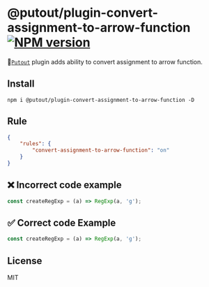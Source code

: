 # @putout/plugin-convert-assignment-to-arrow-function [![NPM version][NPMIMGURL]][NPMURL]

[NPMIMGURL]: https://img.shields.io/npm/v/@putout/plugin-convert-assignment-to-arrow-function.svg?style=flat&longCache=true
[NPMURL]: https://npmjs.org/package/@putout/plugin-convert-assignment-to-arrow-function"npm"

🐊[`Putout`](https://github.com/coderaiser/putout) plugin adds ability to convert assignment to arrow function.

## Install

```
npm i @putout/plugin-convert-assignment-to-arrow-function -D
```

## Rule

```json
{
    "rules": {
        "convert-assignment-to-arrow-function": "on"
    }
}
```

## ❌ Incorrect code example

```js
const createRegExp = (a) => RegExp(a, 'g');
```

## ✅ Correct code Example

```js
const createRegExp = (a) => RegExp(a, 'g');
```

## License

MIT
